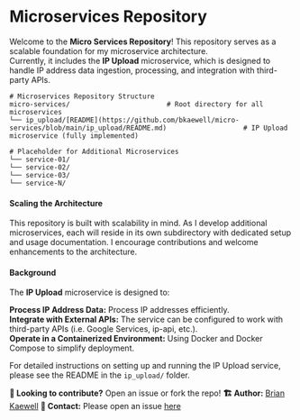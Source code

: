 # **Microservices Repository**

Welcome to the **Micro Services Repository**! This repository serves as a scalable foundation for my microservice architecture.  
Currently, it includes the **IP Upload** microservice, which is designed to handle IP address data ingestion, processing, and integration with third-party APIs.

```
# Microservices Repository Structure
micro-services/                        # Root directory for all microservices
└── ip_upload/[README](https://github.com/bkaewell/micro-services/blob/main/ip_upload/README.md)                   # IP Upload microservice (fully implemented)

# Placeholder for Additional Microservices
└── service-01/
└── service-02/
└── service-03/
└── service-N/
```

#### **Scaling the Architecture**
This repository is built with scalability in mind. As I develop additional microservices, each will reside in its own subdirectory with dedicated setup and usage documentation. I encourage contributions and welcome enhancements to the architecture.

#### **Background**
The **IP Upload** microservice is designed to:

**Process IP Address Data:** Process IP addresses efficiently.  
**Integrate with External APIs:** The service can be configured to work with third-party APIs (i.e. Google Services, ip-api, etc.).  
**Operate in a Containerized Environment:** Using Docker and Docker Compose to simplify deployment.  

For detailed instructions on setting up and running the IP Upload service, please see the README in the `ip_upload/` folder.  

**🎯 Looking to contribute?** Open an issue or fork the repo!
**🏗 Author:** [Brian Kaewell](https://github.com/bkaewell)
**📧 Contact:** Please open an issue [here](https://github.com/bkaewell/micro-services/issues)
